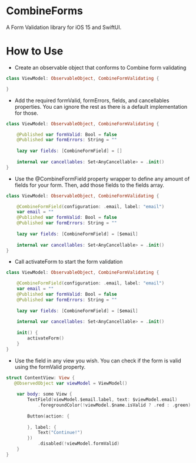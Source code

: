 # CombineForms

A Form Validation library for iOS 15 and SwiftUI.

# How to Use

- Create an observable object that conforms to Combine form validating

```swift
class ViewModel: ObservableObject, CombineFormValidating {

}
```

- Add the required formValid, formErrors, fields, and cancellables properties. You can ignore the rest as there is a default implementation for those. 

```swift
class ViewModel: ObservableObject, CombineFormValidating {

    @Published var formValid: Bool = false
    @Published var formErrors: String = ""
    
    lazy var fields: [CombineFormField] = []
    
    internal var cancellables: Set<AnyCancellable> = .init()
}
```

- Use the @CombineFormField property wrapper to define any amount of fields for your form. Then, add those fields to the fields array.

```swift
class ViewModel: ObservableObject, CombineFormValidating {

    @CombineFormField(configuration: .email, label: "email")
    var email = ""
    @Published var formValid: Bool = false
    @Published var formErrors: String = ""
    
    lazy var fields: [CombineFormField] = [$email]
    
    internal var cancellables: Set<AnyCancellable> = .init()
}
```

- Call activateForm to start the form validation

```swift
class ViewModel: ObservableObject, CombineFormValidating {

    @CombineFormField(configuration: .email, label: "email")
    var email = ""
    @Published var formValid: Bool = false
    @Published var formErrors: String = ""
    
    lazy var fields: [CombineFormField] = [$email]
    
    internal var cancellables: Set<AnyCancellable> = .init()
    
    init() {
        activateForm()
    }
}
```

- Use the field in any view you wish. You can check if the form is valid using the formValid property.
```swift
struct ContentView: View {
   @ObservedObject var viewModel = ViewModel()
    
    var body: some View {
        TextField(viewModel.$email.label, text: $viewModel.email)
            .foregroundColor(!viewModel.$name.isValid ? .red : .green)
        
        Button(action: {
            
        }, label: {
            Text("Continue!")
        })
            .disabled(!viewModel.formValid)
    }
}
```

